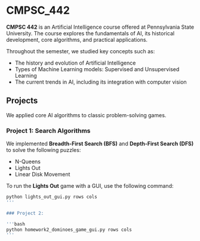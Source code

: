# CMPSC_442

**CMPSC 442** is an Artificial Intelligence course offered at Pennsylvania State University. The course explores the fundamentals of AI, its historical development, core algorithms, and practical applications.

Throughout the semester, we studied key concepts such as:
- The history and evolution of Artificial Intelligence
- Types of Machine Learning models: Supervised and Unsupervised Learning
- The current trends in AI, including its integration with computer vision

## Projects

We applied core AI algorithms to classic problem-solving games.

### Project 1: Search Algorithms
We implemented **Breadth-First Search (BFS)** and **Depth-First Search (DFS)** to solve the following puzzles:
- N-Queens
- Lights Out
- Linear Disk Movement

To run the **Lights Out** game with a GUI, use the following command:

```bash
python lights_out_gui.py rows cols
'''

### Project 2: 

'''bash
python homework2_dominoes_game_gui.py rows cols
'''
